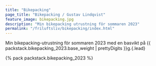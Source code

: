 ```yaml
---
title: "Bikepacking"
page_title: "Bikepacking / Gustav Lindqvist"
feature_image: bikepacking.jpg
description: "Min bikepacking utrustning för sommaren 2023"
permalink: "/friluftsliv/bikepacking/index.html"
---
```


Min bikepacking-utrustning för sommaren 2023 med en basvikt på {{ packstack.bikepacking_2023.base_weight | prettyDigits }}g.{.lead}
 
{% pack packstack.bikepacking_2023 %}
